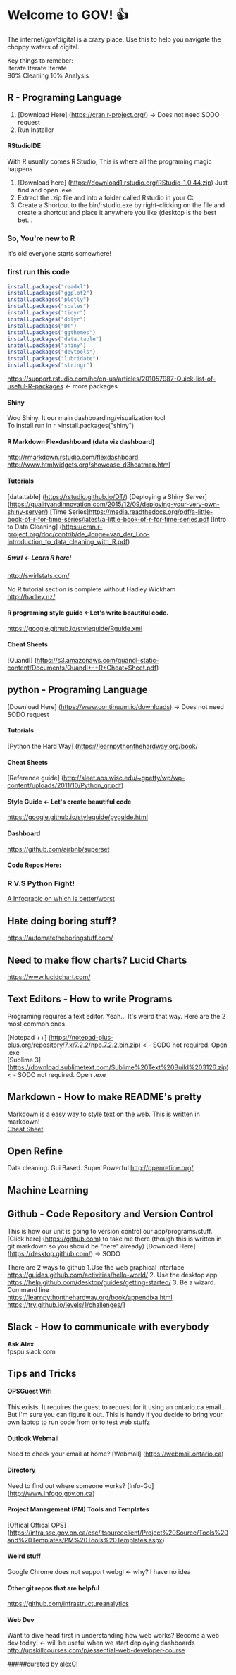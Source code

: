 # Welcome to GOV! :+1: 

The internet/gov/digital is a crazy place. Use this to help you navigate the choppy waters of digital.

Key things to remeber:
<br>Iterate Iterate Iterate
<br>90% Cleaning 10% Analysis 

## R - Programing Language 

1. [Download Here] (https://cran.r-project.org/)  -> Does not need SODO request <br>
2. Run Installer

#### RStudioIDE
With R usually comes R Studio, This is where all the programing magic happens <br>

1. [Download here] (https://download1.rstudio.org/RStudio-1.0.44.zip) Just find and open .exe
2. Extract the .zip file and into a folder called Rstudio in your C: 
3. Create a Shortcut to the bin/rstudio.exe by right-clicking on the file and create a shortcut and place it anywhere you like (desktop is the best bet...

### So, You're new to R

It's ok! everyone starts somewhere! 

### first run this code
```r
install.packages("readxl")
install.packages("ggplot2")
install.packages("plotly")
install.packages("scales")
install.packages("tidyr")
install.packages("dplyr")
install.packages("DT")
install.packages("ggthemes")
install.packages("data.table")
install.packages("shiny")
install.packages("devtools")
install.packages("lubridate")
install.packages("stringr")

```

https://support.rstudio.com/hc/en-us/articles/201057987-Quick-list-of-useful-R-packages <- more packages

#### Shiny
Woo Shiny. It our main dashboarding/visualization tool <br>
To install run in r >install.packages("shiny")


#### R Markdown Flexdashboard (data viz dashboard)  

http://rmarkdown.rstudio.com/flexdashboard <br>
http://www.htmlwidgets.org/showcase_d3heatmap.html <br>


#### Tutorials 
[data.table] (https://rstudio.github.io/DT/) 
[Deploying a Shiny Server] (https://qualityandinnovation.com/2015/12/09/deploying-your-very-own-shiny-server/)
[Time Series]https://media.readthedocs.org/pdf/a-little-book-of-r-for-time-series/latest/a-little-book-of-r-for-time-series.pdf
[Intro to Data Cleaning] (https://cran.r-project.org/doc/contrib/de_Jonge+van_der_Loo-Introduction_to_data_cleaning_with_R.pdf)
##### Swirl <- Learn R here! 

http://swirlstats.com/

No R tutorial section is complete without Hadley Wickham<br>
http://hadley.nz/ 

#### R programing style guide <-Let's write beautiful code. 
https://google.github.io/styleguide/Rguide.xml 

#### Cheat Sheets 

[Quandl] (https://s3.amazonaws.com/quandl-static-content/Documents/Quandl+-+R+Cheat+Sheet.pdf)


## python - Programing Language 

[Download Here] (https://www.continuum.io/downloads) -> Does not need SODO request 

#### Tutorials 
[Python the Hard Way] (https://learnpythonthehardway.org/book/

#### Cheat Sheets 

[Reference guide] (http://sleet.aos.wisc.edu/~gpetty/wp/wp-content/uploads/2011/10/Python_qr.pdf)

#### Style Guide <- Let's create beautiful code
https://google.github.io/styleguide/pyguide.html

#### Dashboard 

https://github.com/airbnb/superset 

#### Code Repos Here:



### R V.S Python Fight!
[A Infograpic on which is better/worst](https://www.datacamp.com/community/tutorials/r-or-python-for-data-analysis#gs._O6U9yY)

## Hate doing boring stuff? 

https://automatetheboringstuff.com/ 

## Need to make flow charts? Lucid Charts

https://www.lucidchart.com/

## Text Editors - How to write Programs

Programing requires a text editor. Yeah... It's weird that way. Here are the 2 most common ones <br>

[Notepad ++] (https://notepad-plus-plus.org/repository/7.x/7.2.2/npp.7.2.2.bin.zip)  < - SODO not required. Open .exe <br>
[Sublime 3] (https://download.sublimetext.com/Sublime%20Text%20Build%203126.zip) < - SODO not required. Open .exe 

## Markdown - How to make README's pretty 
Markdown is a easy way to style text on the web. This is written in markdown! 
<br>
[Cheat Sheet](https://guides.github.com/pdfs/markdown-cheatsheet-online.pdf)

## Open Refine
Data cleaning. Gui Based. Super Powerful 
http://openrefine.org/


## Machine Learning  

## Github - Code Repository and Version Control 
This is how our unit is going to version control our app/programs/stuff. 
[Click here] (https://github.com) to take me there (though this is written in git markdown so you should be "here" already) 
[Download Here] (https://desktop.github.com/) -> SODO 

There are 2 ways to github
1.Use the web graphical interface<br>
https://guides.github.com/activities/hello-world/
2. Use the desktop app<br>
https://help.github.com/desktop/guides/getting-started/
3. Be a wizard. Command line <br>
https://learnpythonthehardway.org/book/appendixa.html
https://try.github.io/levels/1/challenges/1


## Slack - How to communicate with everybody 
**Ask Alex** <br>
fpspu.slack.com 



## Tips and Tricks

#### OPSGuest Wifi
This exists. It requires the guest to request for it using an ontario.ca email... But I'm sure you can figure it out. This is handy if you decide to bring your own laptop to run code from or to test web stuffz

#### Outlook Webmail 
Need to check your email at home? [Webmail] (https://webmail.ontario.ca) 

#### Directory 
Need to find out where someone works? [Info-Go] (http://www.infogo.gov.on.ca)

#### Project Management (PM) Tools and Templates
[Offical Offical OPS] (https://intra.sse.gov.on.ca/esc/itsourceclient/Project%20Source/Tools%20and%20Templates/PM%20Tools%20Templates.aspx)

#### Weird stuff 
Google Chrome does not support webgl <- why? I have no idea 

#### Other git repos that are helpful 

https://github.com/infrastructureanalytics

#### Web Dev 

Want to dive head first in understanding how web works? Become a web dev today! <- will be useful when we start deploying dashboards 
http://upskillcourses.com/p/essential-web-developer-course

#####curated by alexC!

